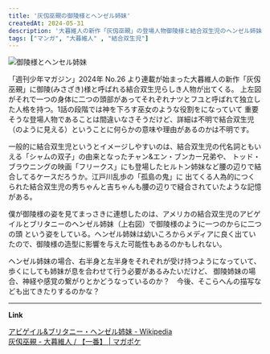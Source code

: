 ```yaml
---
title: '灰仭巫覡の御陵様とヘンゼル姉妹'
createdAt: 2024-05-31
description: '大暮維人の新作「灰仭巫覡」の登場人物御陵様と結合双生児のヘンゼル姉妹'
tags: ["マンガ", "大暮維人" , "結合双生児"]
---
```


![御陵様とヘンセル姉妹](https://i.gyazo.com/c93221d3bf19fa018cea7bcbe7c419c1.png)

「週刊少年マガジン」2024年 No.26 より連載が始まった大暮維人の新作「灰仭巫覡」に御陵(みさざき)様と呼ばれる結合双生児らしき人物が出てくる。
上左図がそれで一つの身体に二つの頭部があってそれぞれナツとフユと呼ばれて独立した人格を持つ。1話の段階では神を下ろす巫女のような役割をになっていて
重要そうな登場人物であることは間違いなさそうだけど、詳細は不明で結合双生児（のように見える）ということに何らかの意味や理由があるのかは不明です。

一般的に結合双生児というとイメージしやすいのは、結合双生児の代名詞ともいえる「シャムの双子」の由来となったチャン&エン・ブンカー兄弟や、
トッド・ブラウニングの映画「フリークス」にも登場したヒルトン姉妹など腰の辺りで結合してるケースだろうか。江戸川乱歩の「孤島の鬼」に
出てくる人為的につくられた結合双生児の秀ちゃんと吉ちゃんも腰の辺りで縫合されていたような記憶がある。

僕が御陵様の姿を見てまっさきに連想したのは、アメリカの結合双生児のアビゲイルとブリタニーのヘンゼル姉妹（上右図）で御陵様のように一つのからに二つの頭
という姿をしている。ヘンゼル姉妹は幼いころからメディアに良く出ていたので、御陵様の造型に影響を与えた可能性もあるのかもしれない。

ヘンゼル姉妹の場合、右半身と左半身をそれぞれが受け持つようになっていて、歩くにしても姉妹が息を合わせて行う必要があるみたいだけど、
御陵姉妹の場合、神経や感覚の繋がりとかどうなっているのか？　今後、そこらへんの描写なども出てきたりするのかな？

---
**Link**

[アビゲイル&ブリタニー・ヘンゼル姉妹 \- Wikipedia](https://ja.wikipedia.org/wiki/%E3%82%A2%E3%83%93%E3%82%B2%E3%82%A4%E3%83%AB%26%E3%83%96%E3%83%AA%E3%82%BF%E3%83%8B%E3%83%BC%E3%83%BB%E3%83%98%E3%83%B3%E3%82%BC%E3%83%AB%E5%A7%89%E5%A6%B9)  
[灰仭巫覡 \- 大暮維人 / 【一番】 \| マガポケ](https://pocket.shonenmagazine.com/episode/2550689798630604192)
